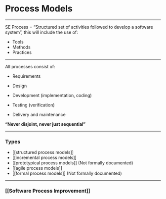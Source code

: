 # Process Models
___

SE Process = “Structured set of activities followed to develop a software system”, this will include the use of: 

-   Tools   
-   Methods  
-   Practices   

___
All processes consist of:

-   Requirements
    
-   Design
    
-   Development (implementation, coding)
    
-   Testing (verification)
    
-   Delivery and maintenance
    

**“Never disjoint, never just sequential”**

___
### Types
- [[structured process models]]
- [[incremental process models]]
- [[prototypical process models]] (Not formally documented)
- [[agile process models]]
- [[formal process models]] (Not formally documented)

___
### [[Software Process Improvement]]
